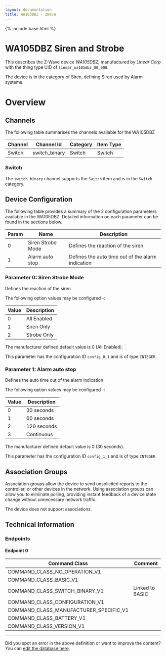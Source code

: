 ```yaml
---
layout: documentation
title: WA105DBZ - ZWave
---
```


{% include base.html %}

# WA105DBZ Siren and Strobe
This describes the Z-Wave device *WA105DBZ*, manufactured by *Linear Corp* with the thing type UID of ```linear_wa105dbz_00_000```.

The device is in the category of Siren, defining Siren used by Alarm systems.

# Overview


## Channels

The following table summarises the channels available for the WA105DBZ

| Channel | Channel Id | Category | Item Type |
|---------|------------|----------|-----------|
| Switch | switch_binary | Switch | Switch | 

### Switch

The ```switch_binary``` channel supports the ```Switch``` item and is in the ```Switch``` category.



## Device Configuration

The following table provides a summary of the 2 configuration parameters available in the WA105DBZ.
Detailed information on each parameter can be found in the sections below.

| Param | Name  | Description |
|-------|-------|-------------|
| 0 | Siren Strobe Mode | Defines the reaction of the siren |
| 1 | Alarm auto stop | Defines the auto time out of the alarm indication |

### Parameter 0: Siren Strobe Mode

Defines the reaction of the siren

The following option values may be configured -:

| Value  | Description |
|--------|-------------|
| 0 | All Enabled |
| 1 | Siren Only |
| 2 | Strobe Only |

The manufacturer defined default value is 0 (All Enabled).

This parameter has the configuration ID ```config_0_1``` and is of type ```INTEGER```.


### Parameter 1: Alarm auto stop

Defines the auto time out of the alarm indication

The following option values may be configured -:

| Value  | Description |
|--------|-------------|
| 0 | 30 seconds |
| 1 | 60 seconds |
| 2 | 120 seconds |
| 3 | Continuous |

The manufacturer defined default value is 0 (30 seconds).

This parameter has the configuration ID ```config_1_1``` and is of type ```INTEGER```.


## Association Groups

Association groups allow the device to send unsolicited reports to the controller, or other devices in the network. Using association groups can allow you to eliminate polling, providing instant feedback of a device state change without unnecessary network traffic.

The device does not support associations.
## Technical Information

### Endpoints

#### Endpoint 0

| Command Class | Comment |
|---------------|---------|
| COMMAND_CLASS_NO_OPERATION_V1| |
| COMMAND_CLASS_BASIC_V1| |
| COMMAND_CLASS_SWITCH_BINARY_V1| Linked to BASIC|
| COMMAND_CLASS_CONFIGURATION_V1| |
| COMMAND_CLASS_MANUFACTURER_SPECIFIC_V1| |
| COMMAND_CLASS_BATTERY_V1| |
| COMMAND_CLASS_VERSION_V1| |

---

Did you spot an error in the above definition or want to improve the content?
You can [edit the database here](http://www.cd-jackson.com/index.php/zwave/zwave-device-database/zwave-device-list/devicesummary/365).
